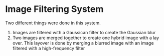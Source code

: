 # Image Filtering System

Two different things were done in this system.
1. Images are filtered with a Gaussican filter to create the Gaussian blur
2. Two images are merged together to create one hybrid image with a lay over. This layover is done by merging a blurred image with an image filtered with a high-frequency filter



